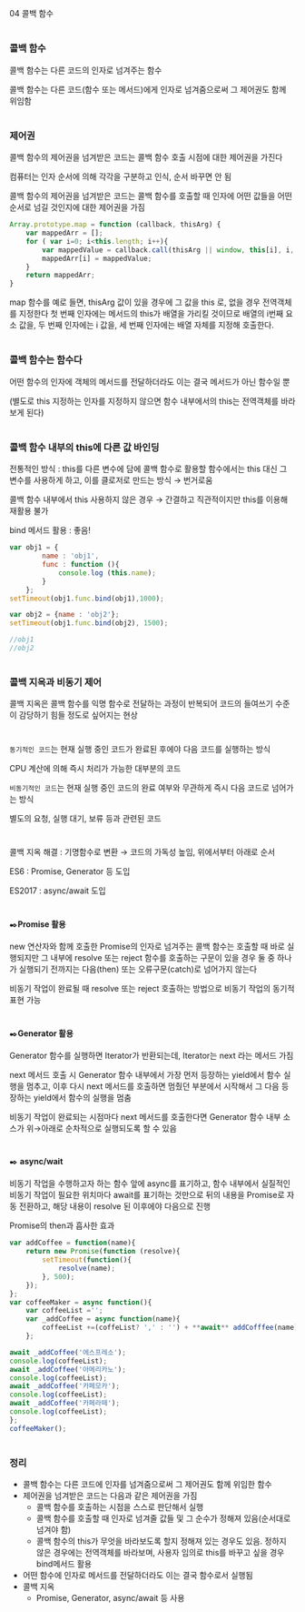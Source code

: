 
04 콜백 함수
#

### 콜백 함수

콜백 함수는 다른 코드의 인자로 넘겨주는 함수

콜백 함수는 다른 코드(함수 또는 메서드)에게 인자로 넘겨줌으로써 그 제어권도 함께 위임함
#

### 제어권

콜백 함수의 제어권을 넘겨받은 코드는 콜백 함수 호출 시점에 대한 제어권을 가진다

컴퓨터는 인자 순서에 의해 각각을 구분하고 인식, 순서 바꾸면 안 됨

콜백 함수의 제어권을 넘겨받은 코드는 콜백 함수를 호출할 때 인자에 어떤 값들을 어떤 순서로 넘길 것인지에 대한 제어권을 가짐

```jsx
Array.prototype.map = function (callback, thisArg) {
	var mappedArr = [];
	for ( var i=0; i<this.length; i++){
		var mappedValue = callback.call(thisArg || window, this[i], i, this);
		mappedArr[i] = mappedValue;
	}
	return mappedArr;
}
```

map 함수를 예로 들면, thisArg 값이 있을 경우에 그 값을 this 로, 없을 경우 전역객체를 지정한다
첫 번째 인자에는 메서드의 this가 배열을 가리킬 것이므로 배열의 i번째 요소 값을, 두 번째 인자에는 i 값을, 세 번째 인자에는 배열 자체를 지정해 호출한다.
#

### 콜백 함수는 함수다

어떤 함수의 인자에 객체의 메서드를 전달하더라도 이는 결국 메서드가 아닌 함수일 뿐

(별도로 this 지정하는 인자를 지정하지 않으면 함수 내부에서의 this는 전역객체를 바라보게 된다)
#

### 콜백 함수 내부의 this에 다른 값 바인딩

전통적인 방식 : this를 다른 변수에 담에 콜백 함수로 활용할 함수에서는 this 대신 그 변수를 사용하게 하고, 이를 클로저로 만드는 방식 → 번거로움

콜백 함수 내부에서 this 사용하지 않은 경우 → 간결하고 직관적이지만 this를 이용해 재활용 불가

bind 메서드 활용 : 좋음!

```jsx
var obj1 = {
		name : 'obj1',
		func : function (){
			console.log (this.name);
		}
	};
setTimeout(obj1.func.bind(obj1),1000);

var obj2 = {name : 'obj2'};
setTimeout(obj1.func.bind(obj2), 1500);

//obj1
//obj2
```

#
### 콜백 지옥과 비동기 제어

콜백 지옥은 콜백 함수를 익명 함수로 전달하는 과정이 반복되어 코드의 들여쓰기 수준이 감당하기 힘들 정도로 싶어지는 현상
#

`동기적인 코드`는 현재 실행 중인 코드가 완료된 후에야 다음 코드를 실행하는 방식

CPU 계산에 의해 즉시 처리가 가능한 대부분의 코드

`비동기적인 코드`는 현재 실행 중인 코드의 완료 여부와 무관하게 즉시 다음 코드로 넘어가는 방식

별도의 요청, 실행 대기, 보류 등과 관련된 코드
#

콜백 지옥 해결 : 기명함수로 변환 → 코드의 가독성 높임, 위에서부터 아래로 순서

ES6 : Promise, Generator 등 도입

ES2017 : async/await 도입
#

✒️**Promise 활용**

new 연산자와 함께 호출한 Promise의 인자로 넘겨주는 콜백 함수는 호출할 때 바로 실행되지만 그 내부에 resolve 또는 reject 함수를 호출하는 구문이 있을 경우 둘 중 하나가 실행되기 전까지는 다음(then) 또는 오류구문(catch)로 넘어가지 않는다

비동기 작업이 완료될 때 resolve 또는 reject 호출하는 방법으로 비동기 작업의 동기적 표현 가능
#

✒️**Generator 활용**

Generator 함수를 실행하면 Iterator가 반환되는데, Iterator는 next 라는 메서드 가짐

next 메서드 호출 시 Generator 함수 내부에서 가장 먼저 등장하는 yield에서 함수 실행을 멈추고, 이후 다시 next 메서드를 호출하면 멈췄던 부분에서 시작해서 그 다음 등장하는 yield에서 함수의 실행을 멈춤

비동기 작업이 완료되는 시점마다 next 메서드를 호출한다면 Generator 함수 내부 소스가 위→아래로 순차적으로 실행되도록 할 수 있음
#

✒️ **async/wait**

비동기 작업을 수행하고자 하는 함수 앞에 async를 표기하고, 함수 내부에서 실질적인 비동기 작업이 필요한 위치마다 await를 표기하는 것만으로 뒤의 내용을 Promise로 자동 전환하고, 해당 내용이 resolve 된 이후에야 다음으로 진행

Promise의 then과 흡사한 효과

```jsx
var addCoffee = function(name){
	return new Promise(function (resolve){
		setTimeout(function(){
			resolve(name);
		}, 500);
	});
};
var coffeeMaker = async function(){
	var coffeeList ='';
	var _addCoffee = async function(name){
		coffeeList +=(coffeList? ',' : '') + **await** addCofffee(name);
	};

await _addCoffee('에스프레소');
console.log(coffeeList);
await _addCoffee('아메리카노');
console.log(coffeeList);
await _addCoffee('카페모카');
console.log(coffeeList);
await _addCoffee('카페라떼');
console.log(coffeeList);
};
coffeeMaker();
```


#
#
### 정리

- 콜백 함수는 다른 코드에 인자를 넘겨줌으로써 그 제어권도 함께 위임한 함수
- 제어권을 넘겨받은 코드는 다음과 같은 제어권을 가짐
    - 콜백 함수를 호출하는 시점을 스스로 판단해서 실행
    - 콜백 함수를 호출할 때 인자로 넘겨줄 값들 및 그 순수가 정해져 있음(순서대로 넘겨야 함)
    - 콜백 함수의 this가 무엇을 바라보도록 할지 정해져 있는 경우도 있음. 정하지 않은 경우에는 전역객체를 바라보며, 사용자 임의로 this를 바꾸고 싶을 경우 bind메서드 활용
- 어떤 함수에 인자로 메서드를 전달하더라도 이는 결국 함수로서 실행됨
- 콜백 지옥
    - Promise, Generator, async/await 등 사용
